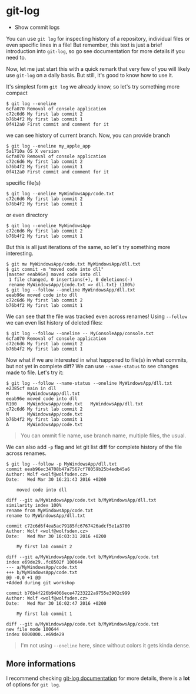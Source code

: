 git-log
=======

* Show commit logs

You can use `git log` for inspecting history of a repository, individual files or even specific lines in a file! But remember, this text is just a brief introduction into `git-log`, so go see documentation for more details if you need to.

Now, let me just start this with a quick remark that very few of you will likely use `git-log` on a daily basis. But still, it's good to know how to use it.

It's simplest form `git log` we already know, so let's try something more compact

	$ git log --oneline
	6cfa070 Removal of console application
	c72c6d6 My first lab commit 2
	b76b4f2 My first lab commit 1
	0f412a0 First commit and comment for it

we can see history of current branch. Now, you can provide branch

	$ git log --oneline my_apple_app
	5a1710a OS X version
	6cfa070 Removal of console application
	c72c6d6 My first lab commit 2
	b76b4f2 My first lab commit 1
	0f412a0 First commit and comment for it

specific file(s)

	$ git log --oneline MyWindowsApp/code.txt
	c72c6d6 My first lab commit 2
	b76b4f2 My first lab commit 1

or even directory

	$ git log --oneline MyWindowsApp
	c72c6d6 My first lab commit 2
	b76b4f2 My first lab commit 1

But this is all just iterations of the same, so let's try something more interesting.

	$ git mv MyWindowsApp/code.txt MyWindowsApp/dll.txt
	$ git commit -m "moved code into dll"
	[master eeab96e] moved code into dll
	 1 file changed, 0 insertions(+), 0 deletions(-)
	 rename MyWindowsApp/{code.txt => dll.txt} (100%)
	$ git log --follow --oneline MyWindowsApp/dll.txt
	eeab96e moved code into dll
	c72c6d6 My first lab commit 2
	b76b4f2 My first lab commit 1

We can see that the file was tracked even across renames! Using `--follow` we can even list history of deleted files:

	$ git log --follow --oneline -- MyConsoleApp/console.txt
	6cfa070 Removal of console application
	c72c6d6 My first lab commit 2
	b76b4f2 My first lab commit 1

Now what if we are interested in what happened to file(s) in what commits, but not yet in complete diff? We can use `--name-status` to see changes made to file. Let's try it:

	$ git log --follow --name-status --oneline MyWindowsApp/dll.txt
	e2385cf main in dll
	M       MyWindowsApp/dll.txt
	eeab96e moved code into dll
	R100    MyWindowsApp/code.txt   MyWindowsApp/dll.txt
	c72c6d6 My first lab commit 2
	M       MyWindowsApp/code.txt
	b76b4f2 My first lab commit 1
	A       MyWindowsApp/code.txt

> You can ommit file name, use branch name, multiple files, the usual.

We can also add `-p` flag and let git list diff for complete history of the file across renames.

	$ git log --follow -p MyWindowsApp/dll.txt
	commit eeab96ec34708b47a7567cf78059b25b4edb45a6
	Author: Wolf <wolf@wolfsden.cz>
	Date:   Wed Mar 30 16:21:43 2016 +0200

		moved code into dll

	diff --git a/MyWindowsApp/code.txt b/MyWindowsApp/dll.txt
	similarity index 100%
	rename from MyWindowsApp/code.txt
	rename to MyWindowsApp/dll.txt

	commit c72c6d6f4ea5ac79185fc6767426adcf5e1a3700
	Author: Wolf <wolf@wolfsden.cz>
	Date:   Wed Mar 30 16:03:31 2016 +0200

		My first lab commit 2

	diff --git a/MyWindowsApp/code.txt b/MyWindowsApp/code.txt
	index e69de29..fc8502f 100644
	--- a/MyWindowsApp/code.txt
	+++ b/MyWindowsApp/code.txt
	@@ -0,0 +1 @@
	+Added during git workshop

	commit b76b4f226b94066ece47233222a9755e3902c999
	Author: Wolf <wolf@wolfsden.cz>
	Date:   Wed Mar 30 16:02:47 2016 +0200

		My first lab commit 1

	diff --git a/MyWindowsApp/code.txt b/MyWindowsApp/code.txt
	new file mode 100644
	index 0000000..e69de29

> I'm not using `--oneline` here, since without colors it gets kinda dense.

More informations
-----------------

I recommend checking [git-log documentation](https://git-scm.com/docs/git-log) for more details, there is a **lot** of options for `git log`.

